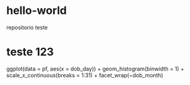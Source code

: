 # hello-world
repositorio teste
# teste 123 #
ggplot(data = pf, aes(x = dob_day)) + 
   geom_histogram(binwidth = 1) + 
   scale_x_continuous(breaks = 1:31) + 
   facet_wrap(~dob_month)
